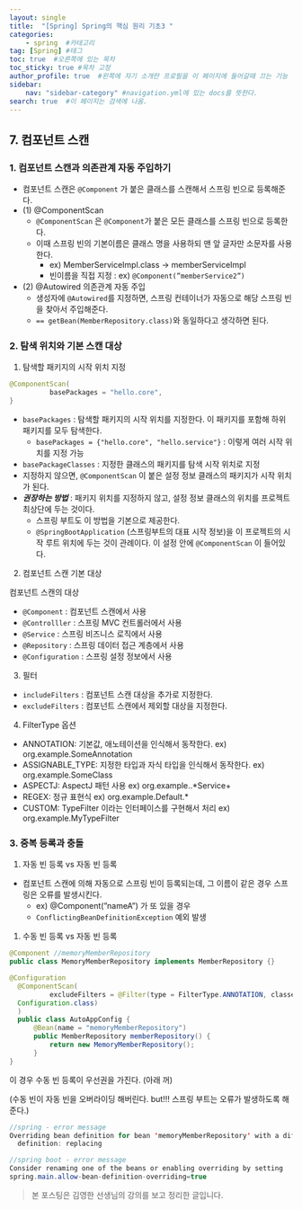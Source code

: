 ```yaml
---
layout: single
title:  "[Spring] Spring의 핵심 원리 기초3 "
categories: 
    - spring  #카테고리
tag: [Spring] #태그
toc: true  #오른쪽에 있는 목차
toc_sticky: true #목차 고정
author_profile: true  #왼쪽에 자기 소개란 프로필을 이 페이지에 들어갈때 끄는 기능
sidebar:
    nav: "sidebar-category" #navigation.yml에 있는 docs를 뜻한다.
search: true  #이 페이지는 검색에 나옴.
---
```


## 7. 컴포넌트 스캔

### 1. 컴포넌트 스캔과 의존관계 자동 주입하기

- 컴포넌트 스캔은 `@Component` 가 붙은 클래스를 스캔해서 스프링 빈으로 등록해준다.
- (1) @ComponentScan
    - `@ComponentScan` 은 `@Component`가 붙은 모든 클래스를 스프링 빈으로 등록한다.
    - 이때 스프링 빈의 기본이름은 클래스 명을 사용하되 맨 앞 글자만 소문자를 사용한다.
        - ex) MemberServiceImpl.class → memberServiceImpl
        - 빈이름을 직접 지정 : ex) `@Component(”memberService2”)`
- (2) @Autowired 의존관계 자동 주입
    - 생성자에 `@Autowired`를 지정하면, 스프링 컨테이너가 자동으로 해당 스프링 빈을 찾아서 주입해준다.
    - `== getBean(MemberRepository.class)`와 동일하다고 생각하면 된다.

### 2. 탐색 위치와 기본 스캔 대상

1. 탐색할 패키지의 시작 위치 지정

```java
@ComponentScan(
          basePackages = "hello.core",
}
```

- `basePackages` : 탐색할 패키지의 시작 위치를 지정한다. 이 패키지를 포함해 하위 패키지를 모두 탐색한다.
    - `basePackages = {"hello.core", "hello.service"}` : 이렇게 여러 시작 위치를 지정 가능
- `basePackageClasses` : 지정한 클래스의 패키지를 탐색 시작 위치로 지정
- 지정하지 않으면, `@ComponentScan` 이 붙은 설정 정보 클래스의 패키지가 시작 위치가 된다.
- ***권장하는 방법*** : 패키지 위치를 지정하지 않고, 설정 정보 클래스의 위치를 프로젝트 최상단에 두는 것이다.
    - 스프링 부트도 이 방법을 기본으로 제공한다.
    - `@SpringBootApplication` (스프링부트의 대표 시작 정보)을 이 프로젝트의 시작 루트 위치에 두는 것이 관례이다. 이 설정 안에 `@ComponentScan` 이 들어있다.

2. 컴포넌트 스캔 기본 대상

컴포넌트 스캔의 대상

- `@Component` : 컴포넌트 스캔에서 사용
- `@Controlller` : 스프링 MVC 컨트롤러에서 사용
- `@Service` : 스프링 비즈니스 로직에서 사용
- `@Repository` : 스프링 데이터 접근 계층에서 사용
- `@Configuration` : 스프링 설정 정보에서 사용

3. 필터
- `includeFilters` : 컴포넌트 스캔 대상을 추가로 지정한다.
- `excludeFilters` : 컴포넌트 스캔에서 제외할 대상을 지정한다.

4. FilterType 옵션
- ANNOTATION: 기본값, 애노테이션을 인식해서 동작한다.
ex) org.example.SomeAnnotation
- ASSIGNABLE_TYPE: 지정한 타입과 자식 타입을 인식해서 동작한다.
ex) org.example.SomeClass
- ASPECTJ: AspectJ 패턴 사용
ex) org.example..*Service+
- REGEX: 정규 표현식
ex) org\.example\.Default.*
- CUSTOM: TypeFilter 이라는 인터페이스를 구현해서 처리
ex) org.example.MyTypeFilter

### 3. 중복 등록과 충돌

1. 자동 빈 등록 vs 자동 빈 등록
- 컴포넌트 스캔에 의해 자동으로 스프링 빈이 등록되는데, 그 이름이 같은 경우 스프링은 오류를 발생시킨다.
    - ex) @Component(”nameA”) 가 또 있을 경우
    - `ConflictingBeanDefinitionException` 예외 발생
  
1. 수동 빈 등록 vs 자동 빈 등록

```java
@Component //memoryMemberRepository
public class MemoryMemberRepository implements MemberRepository {}
```

```java
@Configuration
  @ComponentScan(
          excludeFilters = @Filter(type = FilterType.ANNOTATION, classes =
  Configuration.class)
  )
  public class AutoAppConfig {
      @Bean(name = "memoryMemberRepository")
      public MemberRepository memberRepository() {
          return new MemoryMemberRepository();
      }
}
```

이 경우 수동 빈 등록이 우선권을 가진다. (아래 꺼)

(수동 빈이 자동 빈을 오버라이딩 해버린다. but!!! 스프링 부트는 오류가 발생하도록 해준다.)

```java
//spring - error message
Overriding bean definition for bean 'memoryMemberRepository' with a different
  definition: replacing
```

```java
//spring boot - error message
Consider renaming one of the beans or enabling overriding by setting
spring.main.allow-bean-definition-overriding=true
```




> 본 포스팅은 김영한 선생님의 강의를 보고 정리한 글입니다.